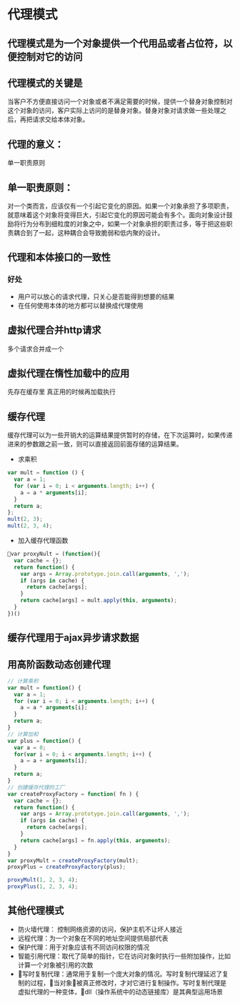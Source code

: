 # 代理模式
## 代理模式是为一个对象提供一个代用品或者占位符，以便控制对它的访问
## 代理模式的关键是
当客户不方便直接访问一个对象或者不满足需要的时候，提供一个替身对象控制对这个对象的访问，客户实际上访问的是替身对象。替身对象对请求做一些处理之后，再把请求交给本体对象。
## 代理的意义：
单一职责原则
## 单一职责原则： 
对一个类而言，应该仅有一个引起它变化的原因。如果一个对象承担了多项职责，就意味着这个对象将变得巨大，引起它变化的原因可能会有多个。面向对象设计鼓励将行为分布到细粒度的对象之中，如果一个对象承担的职责过多，等于把这些职责耦合到了一起，这种耦合会导致脆弱和低内聚的设计。
## 代理和本体接口的一致性
### 好处
- 用户可以放心的请求代理，只关心是否能得到想要的结果
- 在任何使用本体的地方都可以替换成代理使用
## 虚拟代理合并http请求
多个请求合并成一个
## 虚拟代理在惰性加载中的应用
先存在缓存里 真正用的时候再加载执行
## 缓存代理
缓存代理可以为一些开销大的运算结果提供暂时的存储，在下次运算时，如果传递进来的参数跟之前一致，则可以直接返回前面存储的运算结果。
- 求乘积
```js
var mult = function () {
  var a = 1;
  for (var i = 0; i < arguments.length; i++) {
    a = a * arguments[i];
  }
  return a;
};
mult(2, 3);
mult(2, 3, 4);
```
- 加入缓存代理函数
```js
var proxyNult = (function(){
  var cache = {};
  return function() {
    var args = Array.prototype.join.call(arguments, ',');
    if (args in cache) {
      return cache[args];
    }
    return cache[args] = mult.apply(this, arguments);
  }
})()
```
## 缓存代理用于ajax异步请求数据
## 用高阶函数动态创建代理
```js
// 计算乘积
var mult = function() {
  var a = 1;
  for (var i = 0; i < arguments.length; i++) {
    a = a * arguments[i];
  }
  return a;
}
// 计算加和
var plus = function() {
  var a = 0;
  for(var i = 0; i < arguments.length; i++) {
    a = a + arguments[i];
  }
  return a;
}
// 创建缓存代理的工厂
var createProxyFactory = function( fn ) {
  var cache = {};
  return function() {
    var args = Array.prototype.join.call(arguments, ',');
    if (args in cache) {
      return cache[args];
    }
    return cache[args] = fn.apply(this, arguments);
  }
}
var proxyMult = createProxyFactory(mult);
proxyPlus = createProxyFactory(plus);

proxyMult(1, 2, 3, 4);
proxyPlus(1, 2, 3, 4);
```

## 其他代理模式
- 防火墙代理： 控制网络资源的访问，保护主机不让坏人接近
- 远程代理：为一个对象在不同的地址空间提供局部代表
- 保护代理：用于对象应该有不同访问权限的情况
- 智能引用代理：取代了简单的指针，它在访问对象时执行一些附加操作，比如计算一个对象被引用的次数
- 写时复制代理：通常用于复制一个庞大对象的情况。写时复制代理延迟了复制的过程，当对象被真正修改时，才对它进行复制操作。写时复制代理是虚拟代理的一种变体，dll（操作系统中的动态链接库）是其典型运用场景